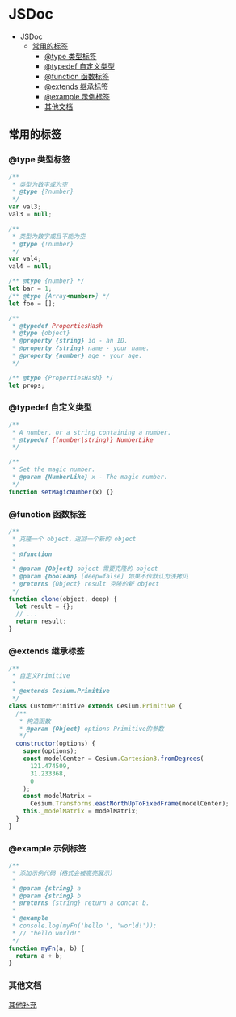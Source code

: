 # JSDoc

- [JSDoc](#jsdoc)
  - [常用的标签](#常用的标签)
    - [@type 类型标签](#type-类型标签)
    - [@typedef 自定义类型](#typedef-自定义类型)
    - [@function 函数标签](#function-函数标签)
    - [@extends 继承标签](#extends-继承标签)
    - [@example 示例标签](#example-示例标签)
    - [其他文档](#其他文档)

## 常用的标签

### @type 类型标签

```js
/**
 * 类型为数字或为空
 * @type {?number}
 */
var val3;
val3 = null;

/**
 * 类型为数字或且不能为空
 * @type {!number}
 */
var val4;
val4 = null;

/** @type {number} */
let bar = 1;
/** @type {Array<number>} */
let foo = [];

/**
 * @typedef PropertiesHash
 * @type {object}
 * @property {string} id - an ID.
 * @property {string} name - your name.
 * @property {number} age - your age.
 */

/** @type {PropertiesHash} */
let props;
```

### @typedef 自定义类型

```js
/**
 * A number, or a string containing a number.
 * @typedef {(number|string)} NumberLike
 */

/**
 * Set the magic number.
 * @param {NumberLike} x - The magic number.
 */
function setMagicNumber(x) {}
```

### @function 函数标签

```js
/**
 * 克隆一个 object，返回一个新的 object
 *
 * @function
 *
 * @param {Object} object 需要克隆的 object
 * @param {boolean} [deep=false] 如果不传默认为浅拷贝
 * @returns {Object} result 克隆的新 object
 */
function clone(object, deep) {
  let result = {};
  // ...
  return result;
}
```

### @extends 继承标签

```js
/**
 * 自定义Primitive
 *
 * @extends Cesium.Primitive
 */
class CustomPrimitive extends Cesium.Primitive {
  /**
   * 构造函数
   * @param {Object} options Primitive的参数
   */
  constructor(options) {
    super(options);
    const modelCenter = Cesium.Cartesian3.fromDegrees(
      121.474509,
      31.233368,
      0
    );
    const modelMatrix =
      Cesium.Transforms.eastNorthUpToFixedFrame(modelCenter);
    this._modelMatrix = modelMatrix;
  }
}
```

### @example 示例标签

```js
/**
 * 添加示例代码（格式会被高亮展示）
 *
 * @param {string} a
 * @param {string} b
 * @returns {string} return a concat b.
 *
 * @example
 * console.log(myFn('hello ', 'world!'));
 * // "hello world!"
 */
function myFn(a, b) {
  return a + b;
}
```

### 其他文档

[其他补充](https://knightyun.github.io/2020/03/13/js-comment-format)

